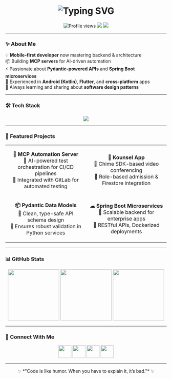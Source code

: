 <!-- Avinash Ranjan Modern GitHub Profile -->
<h1 align="center">
  <img src="https://readme-typing-svg.herokuapp.com?font=Fira+Code&pause=1000&color=36BCF7&center=true&vCenter=true&width=600&lines=Hi+%F0%9F%91%8B%2C+I'm+Avinash+Ranjan!;Mobile+Developer+%7C+Architect+%7C+Backend+Enthusiast;Loving+Pydantic%2C+MCP%2C+and+Spring+Boot;Building+Innovative+Apps+and+Servers" alt="Typing SVG" />
</h1>

<p align="center">
  <img src="https://komarev.com/ghpvc/?username=avinashranjan21&label=Profile%20Views&color=blueviolet&style=flat-square" alt="Profile views" />
  <a href="mailto:Avinash.Ranjan21@gmail.com"><img src="https://img.shields.io/badge/Email-Avinash.Ranjan21%40gmail.com-orange?logo=gmail&style=flat-square" /></a>
  <a href="https://linkedin.com/in/avinashranjan"><img src="https://img.shields.io/badge/LinkedIn-Avinash%20Ranjan-blue?logo=linkedin&style=flat-square" /></a>
</p>

---

### ✨ About Me  
💡 **Mobile-first developer** now mastering backend & architecture  
📦 Building **MCP servers** for AI-driven automation  
⚡ Passionate about **Pydantic-powered APIs** and **Spring Boot microservices**  
📱 Experienced in **Android (Kotlin)**, **Flutter**, and **cross-platform** apps  
🎯 Always learning and sharing about **software design patterns**  

---

### 🛠 Tech Stack  
<p align="center">
  <img src="https://skillicons.dev/icons?i=kotlin,android,spring,python,fastapi,flutter,react,docker,jenkins,git,firebase,mysql&perline=6" />
</p>

---

### 🚀 Featured Projects  
<table>
<tr>
<td align="center" width="50%">
  
**🤖 MCP Automation Server**  
🔹 AI-powered test orchestration for CI/CD pipelines  
🔹 Integrated with GitLab for automated testing  

</td>
<td align="center" width="50%">
  
**📱 Kounsel App**  
🔹 Chime SDK-based video conferencing  
🔹 Role-based admission & Firestore integration  

</td>
</tr>
<tr>
<td align="center" width="50%">
  
**📦 Pydantic Data Models**  
🔹 Clean, type-safe API schema design  
🔹 Ensures robust validation in Python services  

</td>
<td align="center" width="50%">
  
**☁ Spring Boot Microservices**  
🔹 Scalable backend for enterprise apps  
🔹 RESTful APIs, Dockerized deployments  

</td>
</tr>
</table>

---

### 📊 GitHub Stats  
<div align="center">

  <img src="https://github-readme-stats.vercel.app/api?username=avinashranjan21&show_icons=true&theme=radical" height="160" />
  <img src="https://github-readme-streak-stats.herokuapp.com?user=avinashranjan21&theme=radical&hide_border=true" height="160" />
  <img src="https://github-readme-stats.vercel.app/api/top-langs/?username=avinashranjan21&layout=compact&theme=radical" height="160" />

</div>

---

### 🤝 Connect With Me  
<p align="center">
  <a href="https://linkedin.com/in/avinashranjan"><img src="https://skillicons.dev/icons?i=linkedin" height="40" /></a>
  <a href="https://stackoverflow.com/users/avinash-ranjan"><img src="https://skillicons.dev/icons?i=stackoverflow" height="40" /></a>
  <a href="https://hackerrank.com/avinash_ranjan21"><img src="https://skillicons.dev/icons?i=hackerrank" height="40" /></a>
  <a href="https://leetcode.com/littlebaua"><img src="https://skillicons.dev/icons?i=leetcode" height="40" /></a>
</p>

---

<p align="center">
  ✨ *"Code is like humor. When you have to explain it, it’s bad."* ✨  
</p>
